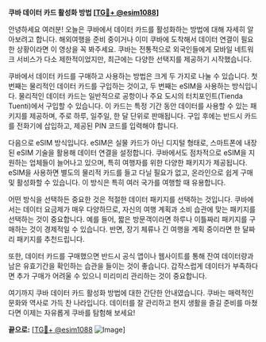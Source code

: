 **쿠바 데이터 카드 활성화 방법 [[TG💪+ @esim1088](https://t.me/s/esim1088)]**

안녕하세요 여러분! 오늘은 쿠바에서 데이터 카드를 활성화하는 방법에 대해 자세히 알아보려고 합니다. 해외여행을 준비 중이거나 이미 쿠바에 도착해서 데이터 연결이 필요한 상황이라면 이 영상을 꼭 봐주세요. 쿠바는 전통적으로 외국인들에게 모바일 네트워크 서비스가 다소 제한적이었지만, 최근에는 다양한 선택지를 제공하기 시작했습니다.

쿠바에서 데이터 카드를 구매하고 사용하는 방법은 크게 두 가지로 나눌 수 있습니다. 첫 번째는 물리적인 데이터 카드를 구입하는 것이고, 두 번째는 eSIM을 사용하는 방식입니다. 물리적인 데이터 카드는 일반적으로 공항이나 주요 도시의 터치포인트(Tienda Tuenti)에서 구입할 수 있습니다. 이 카드는 특정 기간 동안 데이터를 사용할 수 있는 패키지를 제공하며, 주로 하루, 일주일, 한 달 단위로 판매됩니다. 구입 후에는 반드시 카드를 전화기에 삽입하고, 제공된 PIN 코드를 입력해야 합니다.

다음으로 eSIM 방식입니다. eSIM은 실물 카드가 아닌 디지털 형태로, 스마트폰에 내장된 eSIM 기술을 활용해 데이터 연결을 설정합니다. 쿠바에서도 점차적으로 eSIM을 지원하는 업체들이 늘어나고 있으며, 특히 여행자를 위한 다양한 패키지가 제공됩니다. eSIM을 사용하면 별도의 물리적 카드를 들고 다닐 필요가 없고, 온라인으로 쉽게 구매 및 활성화할 수 있습니다. 이 방식은 특히 여러 국가를 여행할 때 유용합니다.

어떤 방식을 선택하든 중요한 것은 적절한 데이터 패키지를 선택하는 것입니다. 쿠바에서는 데이터 요금제가 매우 다양하므로, 자신의 여행 계획과 소비 습관에 맞는 패키지를 선택하는 것이 중요합니다. 예를 들어, 짧은 방문객이라면 하루나 이틀짜리 패키지를 구매하는 것이 경제적일 수 있습니다. 반면, 장기 체류나 긴 여행을 계획 중이라면 한 달짜리 패키지를 추천드립니다.

또한, 데이터 카드를 구매했으면 반드시 공식 앱이나 웹사이트를 통해 잔여 데이터량과 남은 유효기간을 확인하는 습관을 들이는 것이 좋습니다. 갑작스럽게 데이터가 부족하다면 추가 구매가 어려울 수 있으니 미리미리 관리하는 것이 중요합니다.

여기까지 쿠바 데이터 카드 활성화 방법에 대한 간단한 안내였습니다. 쿠바는 매력적인 문화와 역사로 가득 찬 나라입니다. 데이터를 잘 관리하고 현지 생활을 즐길 준비를 마쳤다면 이제는 자유롭게 쿠바를 탐험해 보세요!

**끝으로:** [[TG💪+ @esim1088](https://t.me/s/esim1088) ![Image](https://i.postimg.cc/Y0z9fWf4/image.png)]